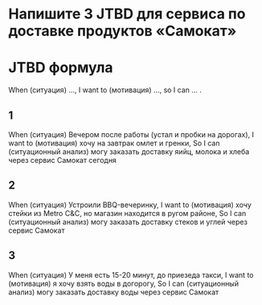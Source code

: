 # Напишите 3 JTBD для сервиса по доставке продуктов «Самокат»

# JTBD формула
When (ситуация) ..., I want to (мотивация) ..., so I can ... .

## 1
When (ситуация) Вечером после работы (устал и пробки на дорогах),
I want to (мотивация) хочу на завтрак омлет и гренки,
So I can (ситуационный анализ) могу заказать доставку яийц, молока и хлеба через сервис Самокат сегодня

## 2
When (ситуация) Устроили BBQ-вечеринку,
I want to (мотивация) хочу стейки из Metro C&C, но магазин находится в ругом районе,
So I can (ситуационный анализ) могу заказать доставку стеков и углей через сервис Самокат

## 3
When (ситуация) У меня есть 15-20 минут, до приезеда такси,
I want to (мотивация) я хочу взять воды в догорогу,
So I can (ситуационный анализ) могу заказать доставку воды через сервис Самокат